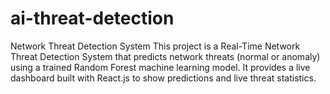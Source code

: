 # ai-threat-detection
 Network Threat Detection System This project is a Real-Time Network Threat Detection System that predicts network threats (normal or anomaly) using a trained Random Forest machine learning model. It provides a live dashboard built with React.js to show predictions and live threat statistics.
